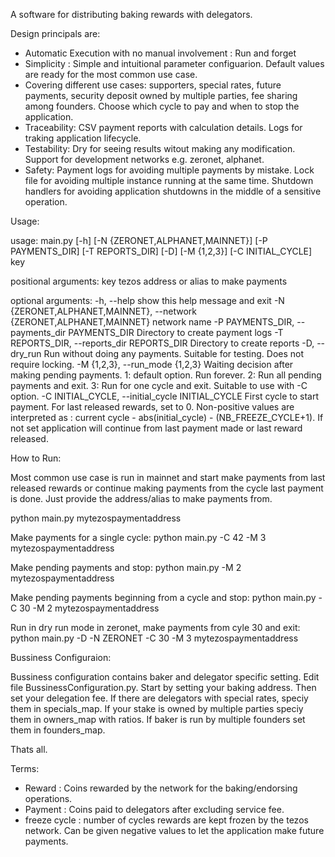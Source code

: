A software for distributing baking rewards with delegators.

Design principals are: 

- Automatic Execution with no manual involvement : Run and forget
- Simplicity : Simple and intuitional parameter configuarion. Default values are ready for the most common use case. 
- Covering different use cases: supporters, special rates, future payments, security deposit owned by multiple parties, fee sharing among founders. Choose which cycle to pay and when to stop the application.
- Traceability: CSV payment reports with calculation details. Logs for traking application lifecycle.
- Testability: Dry for seeing results witout making any modification. Support for development networks e.g. zeronet, alphanet.
- Safety: Payment logs for avoiding multiple payments by mistake. Lock file for avoiding multiple instance running at the same time. Shutdown handlers for avoiding application shutdowns in the middle of a sensitive operation. 


Usage:

usage: main.py [-h] [-N {ZERONET,ALPHANET,MAINNET}] [-P PAYMENTS_DIR]
               [-T REPORTS_DIR] [-D] [-M {1,2,3}] [-C INITIAL_CYCLE]
               key

positional arguments:
  key                   tezos address or alias to make payments

optional arguments:
  -h, --help            show this help message and exit
  -N {ZERONET,ALPHANET,MAINNET}, --network {ZERONET,ALPHANET,MAINNET}
                        network name
  -P PAYMENTS_DIR, --payments_dir PAYMENTS_DIR
                        Directory to create payment logs
  -T REPORTS_DIR, --reports_dir REPORTS_DIR
                        Directory to create reports
  -D, --dry_run         Run without doing any payments. Suitable for testing.
                        Does not require locking.
  -M {1,2,3}, --run_mode {1,2,3}
                        Waiting decision after making pending payments. 1:
                        default option. Run forever. 2: Run all pending
                        payments and exit. 3: Run for one cycle and exit.
                        Suitable to use with -C option.
  -C INITIAL_CYCLE, --initial_cycle INITIAL_CYCLE
                        First cycle to start payment. For last released
                        rewards, set to 0. Non-positive values are interpreted
                        as : current cycle - abs(initial_cycle) -
                        (NB_FREEZE_CYCLE+1). If not set application will
                        continue from last payment made or last reward
                        released.
                        
How to Run:

Most common use case is run in mainnet and start make payments from last released rewards or continue making payments from the cycle last payment is done. Just provide the address/alias to make payments from. 

python main.py mytezospaymentaddress

Make payments for a single cycle:
python main.py -C 42 -M 3  mytezospaymentaddress

Make pending payments and stop:
python main.py -M 2  mytezospaymentaddress

Make pending payments beginning from a cycle and stop:
python main.py -C 30 -M 2 mytezospaymentaddress

Run in dry run mode in zeronet, make payments from cyle 30 and exit:
python main.py -D -N ZERONET -C 30 -M 3 mytezospaymentaddress


Bussiness Configuraion:

Bussiness configuration contains baker and delegator specific setting. Edit file BussinessConfiguration.py. Start by setting your baking address. Then set your delegation fee. If there are delegators with special rates, speciy them in specials_map. If your stake is owned by multiple parties speciy them in owners_map with ratios. If baker is run by multiple founders set them in founders_map.

Thats all.

Terms:

- Reward : Coins rewarded by the network for the baking/endorsing operations.
- Payment : Coins paid to delegators after excluding service fee.
- freeze cycle : number of cycles rewards are kept frozen by the tezos network. Can be given negative values to let the application make future payments.


 
